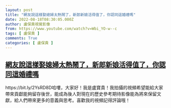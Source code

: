 ```yaml
---
layout: post
title: "網友說這樣娶媳婦太熱鬧了，新郎新娘活得值了，你認同這婚禮嗎"
date: 2022-08-18T08:30:05.000Z
author: 盧保貴視覺影像
from: https://www.youtube.com/watch?v=Wbi_YO-w--c
tags: [ 盧保貴 ]
comments: True
categories: [ 盧保貴 ]
---
```

<!--1660811405000-->
[網友說這樣娶媳婦太熱鬧了，新郎新娘活得值了，你認同這婚禮嗎](https://www.youtube.com/watch?v=Wbi_YO-w--c)
------

<div>
https://bit.ly/2YsRD8D哈嘍，大家好！我是盧寶貴！我拍攝的視頻希望能給大家帶來貢獻能夠留存後世，能成為後人對現在的歷史參考期待影像能為將來保留文獻，給人們帶來更多的意義與思考。喜歡我的視頻記得評論哦！
</div>
